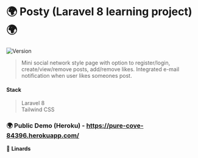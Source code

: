<h1>🌍 Posty (Laravel 8 learning project) 🌍</h1>
<p>
  <img alt="Version" src="https://img.shields.io/badge/version-1.0-blue.svg?cacheSeconds=2592000" />
</p>

> Mini social network style page with option to register/login, create/view/remove posts, add/remove likes. Integrated e-mail notification when user likes someones post.

<h4>Stack</h4>

> Laravel 8 <br />
> Tailwind CSS

### 🌍 Public Demo (Heroku) - https://pure-cove-84396.herokuapp.com/

👤 **Linards**
